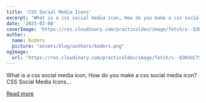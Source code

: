 ```yaml
---
title: 'CSS Social Media Icons'
excerpt: 'What is a css social media icon, How do you make a css social media icon?  CSS Social Media Icons...'
date: '2023-02-08'
coverImage: 'https://res.cloudinary.com/practicaldev/image/fetch/s--Q3H3oCTS--/c_imagga_scale,f_auto,fl_progressive,h_420,q_auto,w_1000/https://dev-to-uploads.s3.amazonaws.com/uploads/articles/2iww86wy7sujazhfbo8v.png'
author:
  name: Koders
  picture: "assets/blog/authors/koders.png"
ogImage:
  url: 'https://res.cloudinary.com/practicaldev/image/fetch/s--Q3H3oCTS--/c_imagga_scale,f_auto,fl_progressive,h_420,q_auto,w_1000/https://dev-to-uploads.s3.amazonaws.com/uploads/articles/2iww86wy7sujazhfbo8v.png'
---
```


What is a css social media icon, How do you make a css social media icon?  CSS Social Media Icons...

[Read more](https://dev.to/w7freedownload/css-social-media-icons-13oh)
